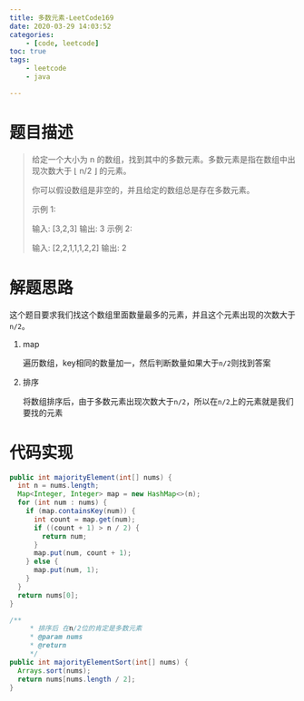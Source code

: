 ```yaml
---
title: 多数元素-LeetCode169
date: 2020-03-29 14:03:52
categories: 
	- [code, leetcode]
toc: true
tags: 
	- leetcode
	- java

---
```


# 题目描述

> 给定一个大小为 n 的数组，找到其中的多数元素。多数元素是指在数组中出现次数大于 ⌊ n/2 ⌋ 的元素。
>
> 你可以假设数组是非空的，并且给定的数组总是存在多数元素。
>
> 示例 1:
>
> 输入: [3,2,3]
> 输出: 3
> 示例 2:
>
> 输入: [2,2,1,1,1,2,2]
> 输出: 2

<!--more-->

# 解题思路

这个题目要求我们找这个数组里面数量最多的元素，并且这个元素出现的次数大于 `n/2`。

1. map

	遍历数组，key相同的数量加一，然后判断数量如果大于`n/2`则找到答案

2. 排序

	将数组排序后，由于多数元素出现次数大于`n/2`，所以在`n/2`上的元素就是我们要找的元素

# 代码实现

```java
public int majorityElement(int[] nums) {
  int n = nums.length;
  Map<Integer, Integer> map = new HashMap<>(n);
  for (int num : nums) {
    if (map.containsKey(num)) {
      int count = map.get(num);
      if ((count + 1) > n / 2) {
        return num;
      }
      map.put(num, count + 1);
    } else {
      map.put(num, 1);
    }
  }
  return nums[0];
}

/**
	 * 排序后 在n/2位的肯定是多数元素
	 * @param nums
	 * @return
	 */
public int majorityElementSort(int[] nums) {
  Arrays.sort(nums);
  return nums[nums.length / 2];
}
```

